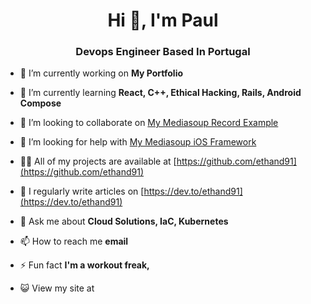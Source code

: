 

<h1 align="center">Hi 👋, I'm Paul</h1>
<h3 align="center">Devops Engineer Based In Portugal</h3>

- 🔭 I’m currently working on **My Portfolio**

- 🌱 I’m currently learning **React, C++, Ethical Hacking, Rails, Android Compose**

- 👯 I’m looking to collaborate on [My Mediasoup Record Example](https://github.com/ethand91/mediasoup3-record-demo)

- 🤝 I’m looking for help with [My Mediasoup iOS Framework](https://github.com/ethand91/mediasoup-ios-client)

- 👨‍💻 All of my projects are available at [https://github.com/ethand91](https://github.com/ethand91)

- 📝 I regularly write articles on [https://dev.to/ethand91](https://dev.to/ethand91)

- 💬 Ask me about **Cloud Solutions, IaC, Kubernetes**

- 📫 How to reach me **email**

- ⚡ Fun fact **I'm a workout freak,**

- 😺 View my site at []()


